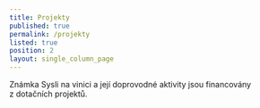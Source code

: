 ```yaml
---
title: Projekty
published: true
permalink: /projekty
listed: true
position: 2
layout: single_column_page
---
```

Známka Sysli na vinici a její doprovodné aktivity jsou financovány
z dotačních projektů.
